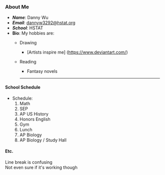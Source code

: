  ### About Me
* _**Name**_: Danny Wu
* _**Email**_: dannyw3292@hstat.org
* _**School**_: HSTAT
* **Bio**: My hobbies are:
  * Drawing  
    * [Artists inspire me] (https://www.deviantart.com/)
  * Reading
    * Fantasy novels
    
    ---
 #### School Schedule
* Schedule:
  1) Math
  2) SEP
  3) AP US History
  4) Honors English
  5) Gym
  6) Lunch
  7) AP Biology
  8) AP Biology / Study Hall

 #### Etc.
 Line break is confusing  
 Not even sure if it's working though

 
